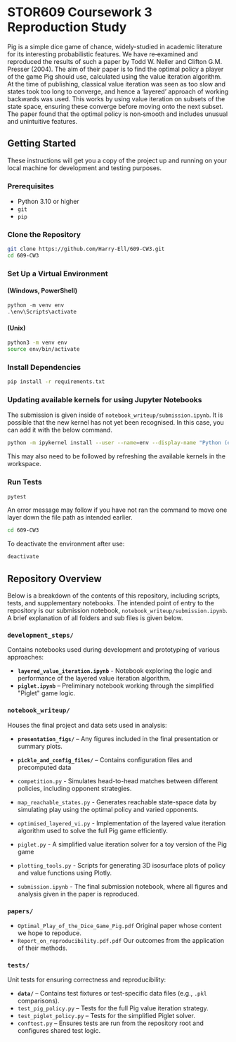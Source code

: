 # STOR609 Coursework 3 Reproduction Study
Pig is a simple dice game of chance, widely-studied in academic literature for its interesting probabilistic features. We have re‐examined and reproduced the results of such a paper by Todd W. Neller and Clifton G.M. Presser (2004). The aim of their paper is to find the optimal policy a player of the game Pig should use, calculated using the value iteration algorithm. At the time of publishing, classical value iteration was seen as too slow and states took too long to converge, and hence a ‘layered’ approach of working backwards was used. This works by using value iteration on subsets of the state space, ensuring these converge before moving onto the next subset. The paper found that the optimal policy is non‐smooth and includes unusual and unintuitive features.

## Getting Started

These instructions will get you a copy of the project up and running on your local machine for development and testing purposes.

### Prerequisites

- Python 3.10 or higher
- `git`
- `pip`

### Clone the Repository

```bash
git clone https://github.com/Harry-Ell/609-CW3.git
cd 609-CW3
```

### Set Up a Virtual Environment

#### (Windows, PowerShell)
```powershell
python -m venv env
.\env\Scripts\activate
```

#### (Unix)
```bash
python3 -m venv env
source env/bin/activate
```

### Install Dependencies

```bash
pip install -r requirements.txt
```

### Updating available kernels for using Jupyter Notebooks

The submission is given inside of `notebook_writeup/submission.ipynb`. It is possible that the new kernel has not yet been recognised. In this case, you can add it with the below command. 

```bash
python -m ipykernel install --user --name=env --display-name "Python (env)"
```

This may also need to be followed by refreshing the available kernels in the workspace.

### Run Tests

```bash
pytest
```
An error message may follow if you have not ran the command to move one layer down the file path as intended earlier. 
```bash 
cd 609-CW3 
```

To deactivate the environment after use:

```bash
deactivate
```


## Repository Overview

Below is a breakdown of the contents of this repository, including scripts, tests, and supplementary notebooks. The intended point of entry to the repository is our submission notebook,  `notebook_writeup/submission.ipynb`. A brief explanation of all folders and sub files is given below. 

###  `development_steps/`
Contains notebooks used during development and prototyping of various approaches:

- **`layered_value_iteration.ipynb`** - Notebook exploring the logic and performance of the layered value iteration algorithm.
- **`piglet.ipynb`** – Preliminary notebook working through the simplified "Piglet" game logic.

###  `notebook_writeup/`
Houses the final project and data sets used in analysis:

- **`presentation_figs/`** – Any figures included in the final presentation or summary plots.

- **`pickle_and_config_files/`** – Contains configuration files and precomputed data

- `competition.py` - Simulates head-to-head matches between different policies, including opponent strategies.

- `map_reachable_states.py` - Generates reachable state-space data by simulating play using the optimal policy and varied opponents.

- `optimised_layered_vi.py` - Implementation of the layered value iteration algorithm used to solve the full Pig game efficiently.

- `piglet.py` - A simplified value iteration solver for a toy version of the Pig game

- `plotting_tools.py` - Scripts for generating 3D isosurface plots of policy and value functions using Plotly.

- `submission.ipynb` - The final submission notebook, where all figures and analysis given in the paper is reproduced. 

### `papers/` 
- `Optimal_Play_of_the_Dice_Game_Pig.pdf` Original paper whose content we hope to repoduce.
- `Report_on_reproducibility.pdf.pdf` Our outcomes from the application of their methods. 

### `tests/`
Unit tests for ensuring correctness and reproducibility:

- **`data/`** – Contains test fixtures or test-specific data files (e.g., `.pkl` comparisons).
- `test_pig_policy.py` – Tests for the full Pig value iteration strategy.
- `test_piglet_policy.py` – Tests for the simplified Piglet solver.
- `conftest.py` – Ensures tests are run from the repository root and configures shared test logic.
